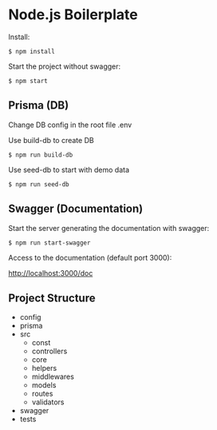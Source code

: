 # Node.js Boilerplate

Install:

```
$ npm install
```

Start the project without swagger:

```
$ npm start
```


## Prisma (DB)

Change DB config in the root file .env

Use build-db to create DB

```
$ npm run build-db
```

Use seed-db to start with demo data

```
$ npm run seed-db
```

## Swagger (Documentation)

Start the server generating the documentation with swagger:

```
$ npm run start-swagger
```

Access to the documentation (default port 3000):

[http://localhost:3000/doc](http://localhost:3000/doc)

## Project Structure
- config
- prisma
- src
  - const
  - controllers
  - core
  - helpers
  - middlewares
  - models
  - routes
  - validators
- swagger
- tests

